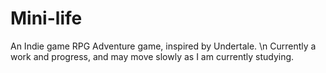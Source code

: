 # Mini-life
An Indie game RPG Adventure game, inspired by Undertale. \n
Currently a work and progress, and may move slowly as I am currently studying.
